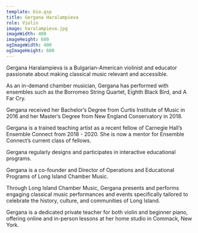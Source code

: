 ```yaml
---
template: bio.gsp
title: Gergana Haralampieva
role: Violin
image: haralampieva.jpg
imageWidth: 400
imageHeight: 600
ogImageWidth: 400
ogImageHeight: 600
---
```


Gergana Haralampieva is a Bulgarian-American violinist and educator passionate about making classical music relevant and accessible.

As an in-demand chamber musician, Gergana has performed with ensembles such as the Borromeo String Quartet, Eighth Black Bird, and A Far Cry.

Gergana received her Bachelor’s Degree from Curtis Institute of Music in 2016 and her Master’s Degree from New England Conservatory in 2018.

Gergana is a trained teaching artist as a recent fellow of Carnegie Hall’s Ensemble Connect from 2018 - 2020. She is now a mentor for Ensemble Connect’s current class of fellows.

Gergana regularly designs and participates in interactive educational programs.

Gergana is a co-founder and Director of Operations and Educational Programs of Long Island Chamber Music.

Through Long Island Chamber Music, Gergana presents and performs engaging classical music performances and events specifically tailored to celebrate the history, culture, and communities of Long Island.

Gergana is a dedicated private teacher for both violin and beginner piano, offering online and in-person lessons at her home studio in Commack, New York.
